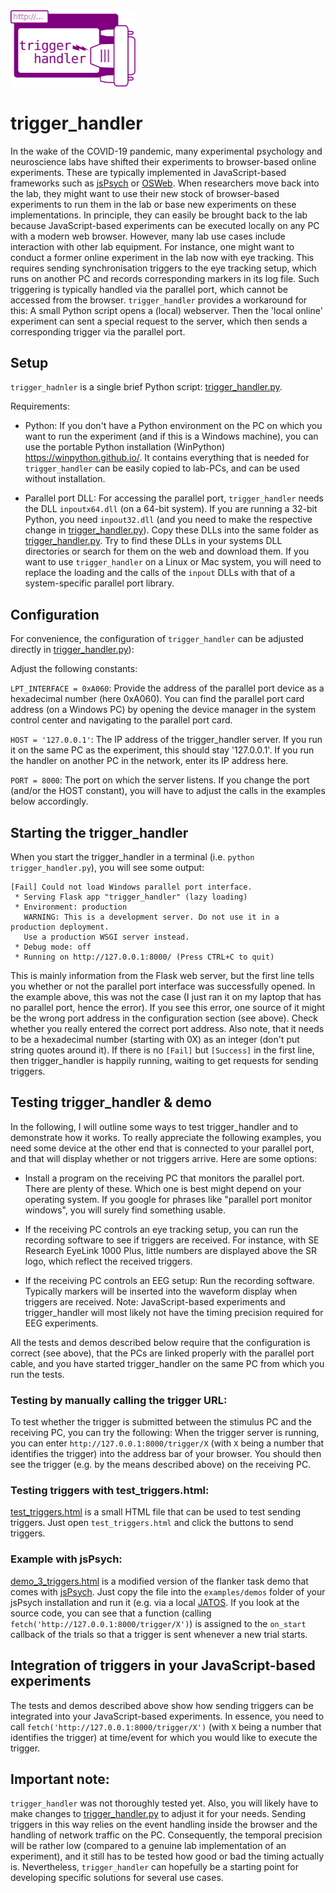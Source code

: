<img src="https://github.com/jeti182/trigger_handler/blob/main/logo.svg?raw=true" width="200" />


# trigger_handler

In the wake of the COVID-19 pandemic, many experimental psychology and neuroscience labs have shifted their experiments to browser-based online experiments. These are typically implemented in JavaScript-based frameworks such as [jsPsych](https://www.jspsych.org/) or [OSWeb](https://osdoc.cogsci.nl/3.2/manual/osweb/#osweb). When researchers move back into the lab, they might want to use their new stock of browser-based experiments to run them in the lab or base new experiments on these implementations. In principle, they can easily be brought back to the lab because JavaScript-based experiments can be executed locally on any PC with a modern web browser. However, many lab use cases include interaction with other lab equipment. For instance, one might want to conduct a former online experiment in the lab now with eye tracking. This requires sending synchronisation triggers to the eye tracking setup, which runs on another PC and records corresponding markers in its log file. Such triggering is typically handled via the parallel port, which cannot be accessed from the browser. ```trigger_handler``` provides a workaround for this: A small Python script opens a (local) webserver. Then the 'local online' experiment can sent a special request to the server, which then sends a corresponding trigger via the parallel port.

## Setup

```trigger_hadnler``` is a single brief Python script: [trigger_handler.py](trigger_handler.py). 

Requirements:

* Python: If you don't have a Python environment on the PC on which you want to run the experiment (and if this is a Windows machine), you can use the portable Python installation (ẀinPython) https://winpython.github.io/. It contains everything that is needed for ```trigger_handler``` can be easily copied to lab-PCs, and can be used without installation. 

* Parallel port DLL: For accessing the parallel port, ```trigger_handler``` needs the DLL ```inpoutx64.dll``` (on a 64-bit system). If you are running a 32-bit Python, you need ```inpout32.dll``` (and you need to make the respective change in [trigger_handler.py](trigger_handler.py)). Copy these DLLs into the same folder as [trigger_handler.py](trigger_handler.py). Try to find these DLLs in your systems DLL directories or search for them on the web and download them. If you want to use ```trigger_handler``` on a Linux or Mac system, you will need to replace the loading and the calls of the ```inpout``` DLLs with that of a system-specific parallel port library. 

## Configuration

For convenience, the configuration of ```trigger_handler``` can be adjusted directly in [trigger_handler.py](trigger_handler.py)):

Adjust the following constants:

```LPT_INTERFACE = 0xA060```: Provide the address of the parallel port device as a hexadecimal number (here 0xA060). You can find the parallel port card address (on a Windows PC) by opening the device manager in the system control center and navigating to the parallel port card. 

```HOST = '127.0.0.1'```: The IP address of the trigger_handler server. If you run it on the same PC as the experiment, this should stay '127.0.0.1'. If you run the handler on another PC in the network, enter its IP address here.

```PORT = 8000```: The port on which the server listens. If you change the port (and/or the HOST constant), you will have to adjust the calls in the examples below accordingly.

## Starting the trigger_handler

When you start the trigger_handler in a terminal (i.e. ```python trigger_handler.py```), you will see some output: 
```
[Fail] Could not load Windows parallel port interface.
 * Serving Flask app "trigger_handler" (lazy loading)
 * Environment: production
   WARNING: This is a development server. Do not use it in a production deployment.
   Use a production WSGI server instead.
 * Debug mode: off
 * Running on http://127.0.0.1:8000/ (Press CTRL+C to quit)
```
This is mainly information from the Flask web server, but the first line tells you whether or not the parallel port interface was successfully opened. In the example above, this was not the case (I just ran it on my laptop that has no parallel port, hence the error). If you see this error, one source of it might be the wrong port address in the configuration section (see above). Check whether you really entered the correct port address. Also note, that it needs to be a hexadecimal number (starting with 0X) as an integer (don't put string quotes around it). If there is no ```[Fail]``` but ```[Success]``` in the first line, then trigger_handler is happily running, waiting to get requests for sending triggers.

## Testing trigger_handler & demo

In the following, I will outline some ways to test trigger_handler and to demonstrate how it works. To really appreciate the following examples, you need some device at the other end that is connected to your parallel port, and that will display whether or not triggers arrive. Here are some options:

* Install a program on the receiving PC that monitors the parallel port. There are plenty of these. Which one is best might depend on your operating system. If you google for phrases like "parallel port monitor windows", you will surely find something usable. 

* If the receiving PC controls an eye tracking setup, you can run the recording software to see if triggers are received. For instance, with SE Research EyeLink 1000 Plus, little numbers are displayed above the SR logo, which reflect the received triggers.

* If the receiving PC controls an EEG setup: Run the recording software. Typically markers will be inserted into the waveform display when triggers are received. Note: JavaScript-based experiments and trigger_handler will most likely not have the timing precision required for EEG experiments.

All the tests and demos described below require that the configuration is correct (see above), that the  PCs are linked properly with the parallel port cable, and you have started trigger_handler on the same PC from which you run the tests.

### Testing by manually calling the trigger URL:

To test whether the trigger is submitted between the stimulus PC and the receiving PC, you can try the following: When the trigger server is running, you can enter ```http://127.0.0.1:8000/trigger/X``` (with ```X``` being a number that identifies the trigger) into the address bar of your browser. You should then see the trigger (e.g. by the means described above) on the receiving PC.

### Testing triggers with test_triggers.html:

[test_triggers.html](test_triggers.html) is a small HTML file that can be used to test sending triggers. Just open ```test_triggers.html``` and click the buttons to send triggers. 

### Example with jsPsych: 
[demo_3_triggers.html](demo_3_triggers.html) is a modified version of the flanker task demo that comes with [jsPsych](https://www.jspsych.org/). Just copy the file into the ```examples/demos``` folder of your jsPsych installation and run it (e.g. via a local [JATOS](https://www.jatos.org). If you look at the source code, you can see that a function (calling ```fetch('http://127.0.0.1:8000/trigger/X')```) is assigned to the ```on_start``` callback of the trials so that a trigger is sent whenever a new trial starts.


## Integration of triggers in your JavaScript-based experiments

The tests and demos described above show how sending triggers can be integrated into your JavaScript-based experiments. In essence, you need to call ```fetch('http://127.0.0.1:8000/trigger/X')``` (with ```X``` being a number that identifies the trigger) at time/event for which you would like to execute the trigger.

## Important note: 

```trigger_handler``` was not thoroughly tested yet. Also, you will likely have to make changes to [trigger_handler.py](trigger_handler.py) to adjust it for your needs. Sending triggers in this way relies on the event handling inside the browser and the handling of network traffic on the PC. Consequently, the temporal precision will be rather low (compared to a genuine lab implementation of an experiment), and it still has to be tested how good or bad the timing actually is. Nevertheless, ```trigger_handler``` can hopefully be a starting point for developing specific solutions for several use cases.

